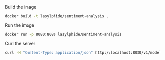 Build the image
```bash
docker build -t lasylphide/sentiment-analysis .
```

Run the image
```bash
docker run -p 8080:8080 lasylphide/sentiment-analysis
```

Curl the server
```bash 
curl -H "Content-Type: application/json" http://localhost:8080/v1/models/sentiment-analysis:predict -d @./input.json
```